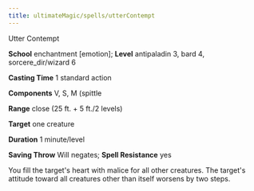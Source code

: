 ```yaml
---
title: ultimateMagic/spells/utterContempt
---
```

Utter Contempt

**School** enchantment [emotion]; **Level** antipaladin 3, bard 4, sorcere_dir/wizard 6

**Casting Time** 1 standard action

**Components** V, S, M (spittle

**Range** close (25 ft. + 5 ft./2 levels)

**Target** one creature

**Duration** 1 minute/level

**Saving Throw** Will negates; **Spell Resistance** yes

You fill the target's heart with malice for all other creatures. The target's attitude toward all creatures other than itself worsens by two steps.

